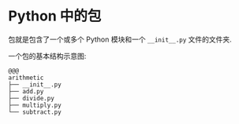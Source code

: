 <!SLIDE>
# Python 中的包

包就是包含了一个或多个 Python 模块和一个 `__init__.py` 文件的文件夹.

一个包的基本结构示意图:

    @@@
    arithmetic
    ├── __init__.py
    ├── add.py
    ├── divide.py
    ├── multiply.py
    └── subtract.py
